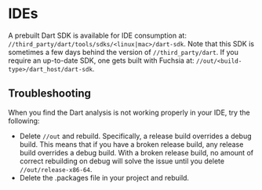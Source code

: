 # IDEs


A prebuilt Dart SDK is available for IDE consumption at:
`//third_party/dart/tools/sdks/<linux|mac>/dart-sdk`.
Note that this SDK is sometimes a few days behind the version of
`//third_party/dart`. If you require an up-to-date SDK, one gets built with
Fuchsia at:
`//out/<build-type>/dart_host/dart-sdk`.

## Troubleshooting

When you find the Dart analysis is not working properly in your IDE, try the
following:
- Delete `//out` and rebuild. Specifically, a release build overrides a debug
  build. This means that if you have a broken release build, any release build
  overrides a debug build. With a broken release build, no amount of correct
  rebuilding on debug will solve the issue until you delete
  `//out/release-x86-64`.
- Delete the .packages file in your project and rebuild.
